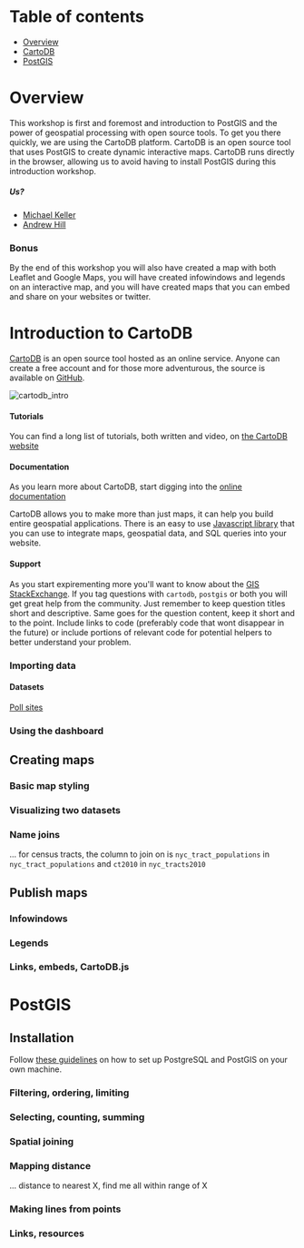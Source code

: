 # Table of contents
* [Overview](!overview)
* [CartoDB](!introduction-to-cartodb)
* [PostGIS](!postgis)

# Overview

This workshop is first and foremost and introduction to PostGIS and the power of geospatial processing with open source tools. To get you there quickly, we are using the CartoDB platform. CartoDB is an open source tool that uses PostGIS to create dynamic interactive maps. CartoDB runs directly in the browser, allowing us to avoid having to install PostGIS during this introduction workshop.

##### Us?

* [Michael Keller](https://twitter.com/mhkeller)
* [Andrew Hill](https://twitter.com/andrewxhill)

### Bonus

By the end of this workshop you will also have created a map with both Leaflet and Google Maps, you will have created infowindows and legends on an interactive map, and you will have created maps that you can embed and share on your websites or twitter.

# Introduction to CartoDB

[CartoDB](http://cartodb.com) is an open source tool hosted as an online service. Anyone can create a free account and for those more adventurous, the source is available on [GitHub](http://github.com/CartoDB/CartoDB).

![cartodb_intro](http://csvsoundsystem.github.io/nicar-cartodb-postgis/assets/gifs/cartodb_intro.gif)

#### Tutorials

You can find a long list of tutorials, both written and video, on [the CartoDB website](http://developers.cartodb.com/tutorials.html)

#### Documentation

As you learn more about CartoDB, start digging into the [online documentation](http://developers.cartodb.com/documentation/apis-overview.html)

CartoDB allows you to make more than just maps, it can help you build entire geospatial applications. There is an easy to use [Javascript library](http://developers.cartodb.com/documentation/cartodb-js.html) that you can use to integrate maps, geospatial data, and SQL queries into your website. 

#### Support

As you start expirementing more you'll want to know about the [GIS StackExchange](http://gis.stackexchange.com/questions/tagged/cartodb). If you tag questions with ```cartodb```, ```postgis``` or both you will get great help from the community. Just remember to keep question titles short and descriptive. Same goes for the question content, keep it short and to the point. Include links to code (preferably code that wont disappear in the future) or include portions of relevant code for potential helpers to better understand your problem.

### Importing data

#### Datasets

[Poll sites](http://csvsoundsystem.github.io/nicar-cartodb-postgis/data/poll_sites.zip)

### Using the dashboard

## Creating maps

### Basic map styling

### Visualizing two datasets

### Name joins

... for census tracts, the column to join on is `nyc_tract_populations` in `nyc_tract_populations` and `ct2010` in `nyc_tracts2010`

## Publish maps

### Infowindows

### Legends

### Links, embeds, CartoDB.js

# PostGIS

## Installation

Follow [these guidelines](https://github.com/csvsoundsystem/nicar-cartodb-postgis/blob/gh-pages/SETUP.md#installing-postgis-locally) on how to set up PostgreSQL and PostGIS on your own machine.

### Filtering, ordering, limiting

### Selecting, counting, summing

### Spatial joining

### Mapping distance

... distance to nearest X, find me all within range of X

### Making lines from points

### Links, resources
